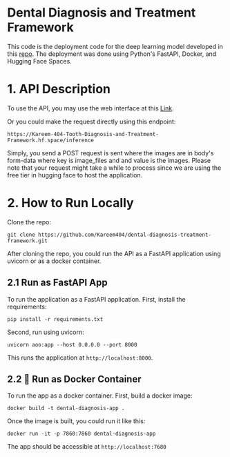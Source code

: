 # Dental Diagnosis and Treatment Framework
This code is the deployment code for the deep learning model developed in this [repo](https://github.com/akvnn/guiding-neural-nets). The deployment was done using Python's FastAPI, Docker, and Hugging Face Spaces.

# 1. API Description
To use the API, you may use the web interface at this [Link](https://www.diagnosemyteeth.com/). 

Or you could make the request directly using this endpoint:
```
https://Kareem-404-Tooth-Diagnosis-and-Treatment-Framework.hf.space/inference
```
 Simply, you send a POST request is sent where the images are in body's form-data where key is image_files and and value is the images. Please note that your request might take a while to process since we are using the free tier in hugging face to host the application.
# 2. How to Run Locally 
Clone the repo:
```
git clone https://github.com/Kareem404/dental-diagnosis-treatment-framework.git
```
After cloning the repo, you could run the API as a FastAPI application using uvicorn or as a docker container. 
## 2.1 Run as FastAPI App
To run the application as a FastAPI application. First, install the requirements:
```
pip install -r requirements.txt
```
Second, run using uvicorn:
```
uvicorn aoo:app --host 0.0.0.0 --port 8000
````
This runs the application at `http://localhost:8000`. 
## 2.2 🐋 Run as Docker Container
To run the app as a docker container. First, build a docker image:
```
docker build -t dental-diagnosis-app .
```
Once the image is built, you could run it like this:
```
docker run -it -p 7860:7860 dental-diagnosis-app
```
The app should be accessible at `http://localhost:7680`
